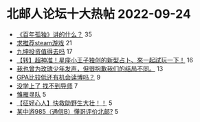 # 北邮人论坛十大热帖 2022-09-24

- [《百年孤独》讲的什么？](https://bbs.byr.cn/article/Talking/6365102) 35
- [求推荐steam游戏](https://bbs.byr.cn/article/PCGame/133026) 21
- [九坤投资值得去吗](https://bbs.byr.cn/article/Job/2171771) 17
- [【转】超神准！星座小王子独创的新型占卜、來一起試玩一下！](https://bbs.byr.cn/article/Constellations/326533) 16
- [我也曾为玫瑰少年发声，但很抱歉我们的结局不同。](https://bbs.byr.cn/article/Picture/3329922) 13
- [GPA比较低还有机会读博吗？](https://bbs.byr.cn/article/GoAbroad/388312) 9
- [没学上了 找不到导师](https://bbs.byr.cn/article/AimGraduate/1219758) 7
- [雏雁寻队](https://bbs.byr.cn/article/ACM_ICPC/100703) 5
- [【征好心人】快救助野生大壮！！](https://bbs.byr.cn/article/Friends/2030710) 5
- [某中游985（通信B）懂哥评价北邮?](https://bbs.byr.cn/article/Feeling/3193690) 5


